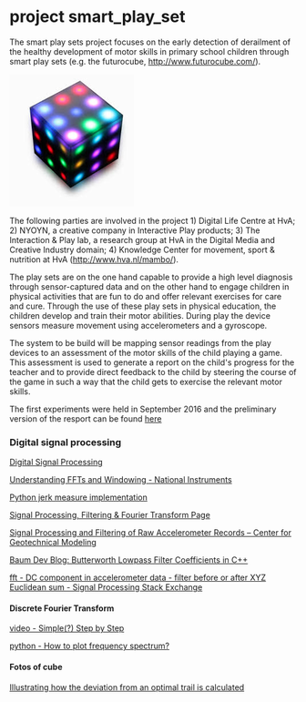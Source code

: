 # project smart_play_set
The smart play sets project focuses on the early detection of derailment of the healthy development of motor skills in primary school children through smart play sets (e.g. the futurocube, http://www.futurocube.com/). 

![alt tag](https://github.com/toologicbv/smart_play_set/blob/master/images/original_foto.jpg)

The following parties are involved in the project 1) Digital Life Centre at HvA; 2) NYOYN, a creative company in Interactive Play products; 3) The Interaction & Play lab, a research group at HvA in the Digital Media and Creative Industry domain; 4) Knowledge Center for movement, sport & nutrition at HvA (http://www.hva.nl/mambo/). 

The play sets are on the one hand capable to provide a high level diagnosis through sensor-captured data and on the other hand to engage children in physical activities that are fun to do and offer relevant exercises for care and cure. Through the use of these play sets in physical education, the children develop and train their motor abilities. During play the device sensors measure movement using accelerometers and a gyroscope. 

The system to be build will be mapping sensor readings from the play devices to an assessment of the motor skills of the child playing a game. This assessment is used to generate a report on the child's progress for the teacher and to provide direct feedback to the child by steering the course of the game in such a way that the child gets to exercise the relevant motor skills.

The first experiments were held in September 2016 and the preliminary version of the resport can be found [here](https://github.com/toologicbv/smart_play_set/blob/master/docs/smart_play_set_paper_v4.pdf)


### Digital signal processing
[Digital Signal Processing](http://www.dspguide.com/)

[Understanding FFTs and Windowing - National Instruments](http://www.ni.com/white-paper/4844/en/#toc2)

[Python jerk measure implementation](https://github.com/danielmurray/adaptiv)

[Signal Processing, Filtering & Fourier Transform Page](http://www.vibrationdata.com/signal.htm)

[Signal Processing and Filtering of Raw Accelerometer Records – Center for Geotechnical Modeling](http://cgm.engr.ucdavis.edu/library/signal-processing-and-filtering-of-raw-accelerometer-records/)

[Baum Dev Blog: Butterworth Lowpass Filter Coefficients in C++](http://baumdevblog.blogspot.nl/2010/11/butterworth-lowpass-filter-coefficients.html)

[fft - DC component in accelerometer data - filter before or after XYZ Euclidean sum - Signal Processing Stack Exchange](http://dsp.stackexchange.com/questions/30456/dc-component-in-accelerometer-data-filter-before-or-after-xyz-euclidean-sum)



#### Discrete Fourier Transform

[video - Simple(?) Step by Step](https://www.youtube.com/watch?v=mkGsMWi_j4Q)

[python - How to plot frequency spectrum?](http://glowingpython.blogspot.nl/2011/08/how-to-plot-frequency-spectrum-with.html)

#### Fotos of cube 
[Illustrating how the deviation from an optimal trail is calculated](https://github.com/toologicbv/smart_play_set/blob/master/images/deviation_v4.jpg)
